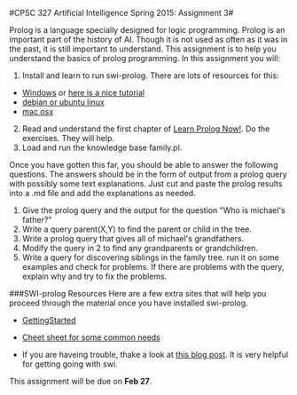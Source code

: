 #CPSC 327 Artificial Intelligence Spring 2015: Assignment 3#

Prolog is a language specially designed for logic programming.  Prolog is an important part of the history of AI.  Though it is not used as often as it was in the past, it is still important to understand.  This assignment is to help you understand the basics of prolog programming.  In this assignment you will:
	
1. Install and learn to run swi-prolog.  There are lots of resources for this:
 - [Windows](http://www.swi-prolog.org/download/stable) or [here is a nice tutorial](https://www.youtube.com/watch?v=_1aA6xnXDh0)
 - [debian or ubuntu linux](http://www.swi-prolog.org/build/Debian.html)
 - [mac osx](http://www.swi-prolog.org/download/stable) 
2. Read and understand the first chapter of [Learn Prolog Now!](http://www.learnprolognow.org/lpnpage.php?pageid=online).  Do the exercises.  They will help.
3. Load and run the knowledge base family.pl.

Once you have gotten this far, you should be able to answer the following questions.  The answers should be in the form of output from a prolog query with possibly some text explanations.  Just cut and paste the prolog results into a .md file and add the explanations as needed.  

1. Give the prolog query and the output for the question "Who is michael's father?"
2. Write a query parent(X,Y) to find the parent or child in the tree.
3. Write a prolog query that gives all of michael's grandfathers.
4. Modify the query in 2 to find any grandparents or grandchildren.
5. Write a query for discovering siblings in the family tree.  run it on some examples and check for problems.  If there are problems with the query, explain why and try to fix the problems.

###SWI-prolog Resources
Here are a few extra sites that will help you proceed through the material once you have installed swi-prolog.  

 - [GettingStarted](http://www.swi-prolog.org/pldoc/man?section=quickstart)

 - [Cheet sheet for some common needs](http://www.cs.toronto.edu/~sheila/324/f05/tuts/swi.pdf)
 - If you are haveing trouble, thake a look at [this blog post](http://www.virtuousprogrammer.com/?p=203).  It is very helpful for getting going with swi.

This assignment will be due on **Feb 27**.
